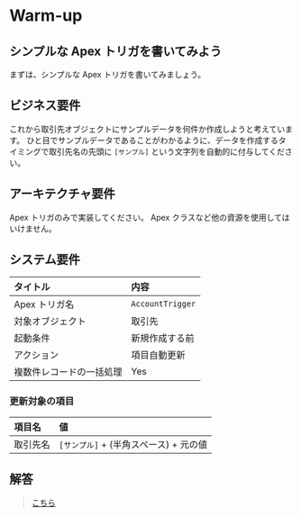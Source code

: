 # Warm-up

## シンプルな Apex トリガを書いてみよう

まずは、シンプルな Apex トリガを書いてみましょう。

## ビジネス要件

これから取引先オブジェクトにサンプルデータを何件か作成しようと考えています。
ひと目でサンプルデータであることがわかるように、データを作成するタイミングで取引先名の先頭に `[サンプル]` という文字列を自動的に付与してください。

## アーキテクチャ要件

Apex トリガのみで実装してください。
Apex クラスなど他の資源を使用してはいけません。

## システム要件

| タイトル                 | 内容             |
| :----------------------- | :--------------- |
| Apex トリガ名            | `AccountTrigger` |
| 対象オブジェクト         | 取引先           |
| 起動条件                 | 新規作成する前   |
| アクション               | 項目自動更新     |
| 複数件レコードの一括処理 | Yes              |

### 更新対象の項目

| 項目名   | 値                                     |
| :------- | :------------------------------------- |
| 取引先名 | `[サンプル]` + (半角スペース) + 元の値 |

## 解答

> [こちら](warm-up-answer.md)
